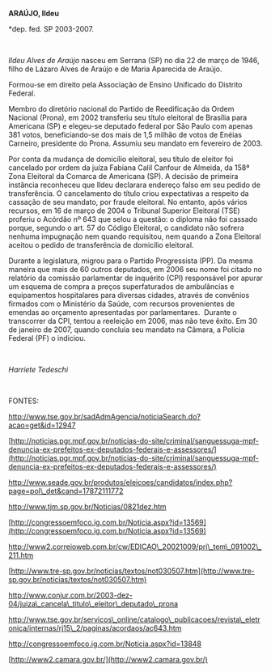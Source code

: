 **ARAÚJO, Ildeu**

\*dep. fed. SP 2003-2007.

 

*Ildeu Alves de Araújo* nasceu em Serrana (SP) no dia 22 de março de
1946, filho de Lázaro Alves de Araújo e de Maria Aparecida de Araújo.

Formou-se em direito pela Associação de Ensino Unificado do Distrito
Federal.

Membro do diretório nacional do Partido de Reedificação da Ordem
Nacional (Prona), em 2002 transferiu seu título eleitoral de Brasília
para Americana (SP) e elegeu-se deputado federal por São Paulo com
apenas 381 votos, beneficiando-se dos mais de 1,5 milhão de votos de
Enéias Carneiro, presidente do Prona. Assumiu seu mandato em fevereiro
de 2003.

Por conta da mudança de domicílio eleitoral, seu título de eleitor foi
cancelado por ordem da juíza Fabiana Calil Canfour de Almeida, da 158ª
Zona Eleitoral da Comarca de Americana (SP). A decisão de primeira
instância reconheceu que Ildeu declarara endereço falso em seu pedido de
transferência. O cancelamento do título criou expectativas a respeito da
cassação de seu mandato, por fraude eleitoral. No entanto, após vários
recursos, em 16 de março de 2004 o Tribunal Superior Eleitoral (TSE)
proferiu o Acórdão nº 643 que selou a questão: o diploma não foi cassado
porque, segundo o art. 57 do Código Eleitoral, o candidato não sofrera
nenhuma impugnação nem quando requisitou, nem quando a Zona Eleitoral
aceitou o pedido de transferência de domicílio eleitoral.

Durante a legislatura, migrou para o Partido Progressista (PP). Da mesma
maneira que mais de 60 outros deputados, em 2006 seu nome foi citado no
relatório da comissão parlamentar de inquérito (CPI) responsável por
apurar um esquema de compra a preços superfaturados de ambulâncias e
equipamentos hospitalares para diversas cidades, através de convênios
firmados com o Ministério da Saúde, com recursos provenientes de emendas
ao orçamento apresentadas por parlamentares.  Durante o transcorrer da
CPI, tentou a reeleição em 2006, mas não teve êxito. Em 30 de janeiro de
2007, quando concluía seu mandato na Câmara, a Polícia Federal (PF) o
indiciou.

 

*Harriete Tedeschi*

 

FONTES:

http://www.tse.gov.br/sadAdmAgencia/noticiaSearch.do?acao=get&id=12947

[http://noticias.pgr.mpf.gov.br/noticias-do-site/criminal/sanguessuga-mpf-denuncia-ex-prefeitos-ex-deputados-federais-e-assessores/](http://noticias.pgr.mpf.gov.br/noticias-do-site/criminal/sanguessuga-mpf-denuncia-ex-prefeitos-ex-deputados-federais-e-assessores/)

http://www.seade.gov.br/produtos/eleicoes/candidatos/index.php?page=pol\_det&cand=17872111772

http://www.tjm.sp.gov.br/Noticias/0821dez.htm

[http://congressoemfoco.ig.com.br/Noticia.aspx?id=13569](http://congressoemfoco.ig.com.br/Noticia.aspx?id=13569)

http://www2.correioweb.com.br/cw/EDICAO\_20021009/pri\_tem\_091002\_211.htm

[http://www.tre-sp.gov.br/noticias/textos/not030507.htm](http://www.tre-sp.gov.br/noticias/textos/not030507.htm)

http://www.conjur.com.br/2003-dez-04/juiza\_cancela\_titulo\_eleitor\_deputado\_prona

http://www.tse.gov.br/servicos\_online/catalogo\_publicacoes/revista\_eletronica/internas/rj15\_2/paginas/acordaos/ac643.htm

http://congressoemfoco.ig.com.br/Noticia.aspx?id=13848

[http://www2.camara.gov.br/](http://www2.camara.gov.br/)

 
